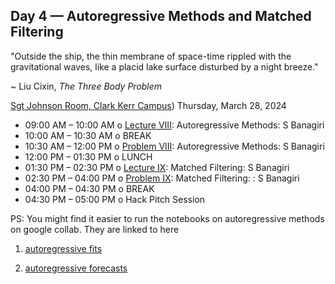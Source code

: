 ## Day 4 — Autoregressive Methods and Matched Filtering 

"Outside the ship, the thin membrane of space-time rippled with the gravitational waves, like a placid lake surface disturbed by a night breeze."

~ Liu Cixin, *The Three Body Problem*

[Sgt Johnson Room, Clark Kerr Campus](https://maps.app.goo.gl/Ckn28d57zac29bXy5)) Thursday, March 28, 2024

* 09:00 AM – 10:00 AM o [Lecture VIII](Day4/): Autoregressive Methods: S Banagiri
* 10:00 AM – 10:30 AM o BREAK 
* 10:30 AM – 12:00 PM o [Problem VIII](Day4/):  Autoregressive Methods: S Banagiri
* 12:00 PM – 01:30 PM o LUNCH
* 01:30 PM – 02:30 PM o [Lecture IX](Day4/):  Matched Filtering: S Banagiri
* 02:30 PM – 04:00 PM o [Problem IX](Day4/):  Matched Filtering: : S Banagiri
* 04:00 PM – 04:30 PM o BREAK 
* 04:30 PM – 05:00 PM o Hack Pitch Session 

PS: You might find it easier to run the notebooks on autoregressive methods on google collab. They are linked to here

1. [autoregressive fits](https://colab.research.google.com/drive/1bsD_AHtxrECaAMq42KkKb7Wj3MK9kM_a?usp=sharing)

2. [autoregressive forecasts](https://colab.research.google.com/drive/1OXNY-6oH32mU-Vhu6yby8tjoGHjEpj4G?usp=sharing)
